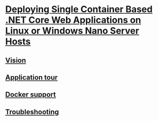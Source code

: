 # [Deploying Single Container Based .NET Core Web Applications on Linux or Windows Nano Server Hosts](index.md)
## [Vision](vision.md)
## [Application tour](application-tour.md)
## [Docker support](docker-support.md)
## [Troubleshooting](troubleshooting.md)
